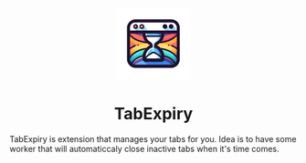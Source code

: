 <p align="center" width="100%">
    <img src="icon.png" width="128">
     <h1 align="center">TabExpiry</h1>
</p>

TabExpiry is extension that manages your tabs for you. Idea is to have some worker that will automaticcaly close inactive tabs when it's time comes.
